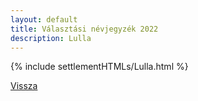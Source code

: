 ```yaml
---
layout: default
title: Választási névjegyzék 2022
description: Lulla
---
```


{% include settlementHTMLs/Lulla.html %}

[Vissza](../)